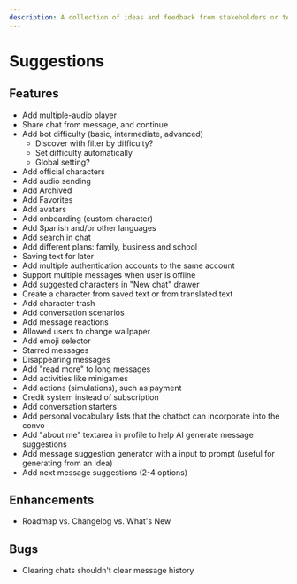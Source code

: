 ```yaml
---
description: A collection of ideas and feedback from stakeholders or team members.
---
```


# Suggestions

## Features

- Add multiple-audio player
- Share chat from message, and continue
- Add bot difficulty (basic, intermediate, advanced)
  - Discover with filter by difficulty?
  - Set difficulty automatically
  - Global setting?
- Add official characters
- Add audio sending
- Add Archived
- Add Favorites
- Add avatars
- Add onboarding (custom character)
- Add Spanish and/or other languages
- Add search in chat
- Add different plans: family, business and school
- Saving text for later
- Add multiple authentication accounts to the same account
- Support multiple messages when user is offline
- Add suggested characters in "New chat" drawer
- Create a character from saved text or from translated text
- Add character trash
- Add conversation scenarios
- Add message reactions
- Allowed users to change wallpaper
- Add emoji selector
- Starred messages
- Disappearing messages
- Add "read more" to long messages
- Add activities like minigames
- Add actions (simulations), such as payment
- Credit system instead of subscription
- Add conversation starters
- Add personal vocabulary lists that the chatbot can incorporate into the convo
- Add "about me" textarea in profile to help AI generate message suggestions
- Add message suggestion generator with a input to prompt (useful for generating from an idea)
- Add next message suggestions (2-4 options)

## Enhancements

- Roadmap vs. Changelog vs. What's New

## Bugs

- Clearing chats shouldn't clear message history
